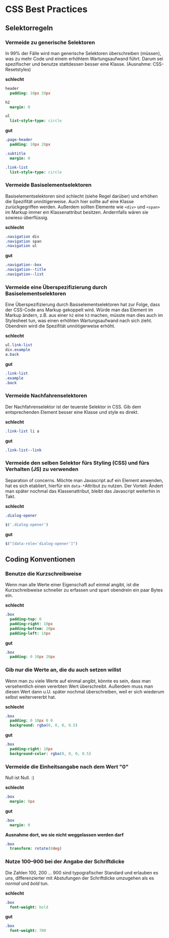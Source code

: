 # CSS Best Practices

## Selektorregeln

### Vermeide zu generische Selektoren

In 99% der Fälle wird man generische Selektoren überschreiben (müssen), was zu mehr Code und einem erhöhtem Wartungsaufwand führt. Darum sei spezifischer und benutze stattdessen besser eine Klasse. (Ausnahme: CSS-Resetstyles)

**schlecht**

``` sass
header
  padding: 10px 20px

h2
  margin: 0

ul
  list-style-type: circle
```

**gut**

``` sass
.page-header
  padding: 10px 20px

.subtitle
  margin: 0

.link-list
  list-style-type: circle
```

### Vermeide Basiselementselektoren

Basiselementselektoren sind schlecht (siehe Regel darüber) und erhöhen die Spezifität unnötigerweise. Auch hier sollte auf eine Klasse zurückgegriffen werden. Außerdem sollten Elemente wie `<div>` und `<span>` im Markup immer ein Klassenattribut besitzen. Andernfalls wären sie sowieso überflüssig.

**schlecht**

``` sass
.navigation div
.navigation span
.navigation ul
```

**gut**

``` sass
.navigation--box
.navigation--title
.navigation--list
```

### Vermeide eine Überspezifizierung durch Basiselementselektoren

Eine Überspezifizierung durch Basiselementselektoren hat zur Folge, dass der CSS-Code ans Markup gekoppelt wird. Würde man das Element im Markup ändern, z.B. aus einer `h2` eine `h3` machen, müsste man dies auch im Stylesheet tun, was einen erhöhten Wartungsaufwand nach sich zieht. Obendrein wird die Spezifität unnötigerweise erhöht.

**schlecht**

``` sass
ul.link-list
div.example
a.back
```

**gut**

``` sass
.link-list
.example
.back
```

### Vermeide Nachfahrenselektoren

Der Nachfahrenselektor ist der teuerste Selektor in CSS. Gib dem entsprechenden Element besser eine Klasse und style es direkt.

**schlecht**

``` sass
.link-list li a
```

**gut**

``` sass
.link-list--link
```

### Vermeide den selben Selektor fürs Styling (CSS) und fürs Verhalten (JS) zu verwenden

Separation of concerns. Möchte man Javascript auf ein Element anwenden, hat es sich etabliert, hierfür ein `data-*`Attribut zu nutzen. Der Vorteil: Ändert man später nochmal das Klassenattribut, bleibt das Javascript weiterhin in Takt.

**schlecht**

``` sass
.dialog-opener
```

``` js
$('.dialog-opener')
```

**gut**

``` js
$("[data-role='dialog-opener']")
```

## Coding Konventionen

### Benutze die Kurzschreibweise

Wenn man alle Werte einer Eigenschaft auf einmal angibt, ist die Kurzschreibweise schneller zu erfassen und spart obendrein ein paar Bytes ein.

**schlecht**

``` sass
.box
  padding-top: 0
  padding-right: 10px
  padding-bottom: 20px
  padding-left: 10px
```

**gut**

``` sass
.box
  padding: 0 10px 20px
```

### Gib nur die Werte an, die du auch setzen willst

Wenn man zu viele Werte auf einmal angibt, könnte es sein, dass man versehentlich einen vererbten Wert überschreibt. Außerdem muss man diesen Wert dann u.U. später nochmal überschreiben, weil er sich wiederum selbst weitervererbt hat.

**schlecht**

``` sass
.box
  padding: 0 10px 0 0
  background: rgba(0, 0, 0, 0.5)
```

**gut**

``` sass
.box
  padding-right: 10px
  background-color: rgba(0, 0, 0, 0.5)
```

### Vermeide die Einheitsangabe nach dem Wert "0"

Null ist Null. :)

**schlecht**

``` sass
.box
  margin: 0px
```

**gut**

``` sass
.box
  margin: 0
```

**Ausnahme dort, wo sie nicht weggelassen werden darf**

``` sass
.box
  transform: rotate(0deg)
```

### Nutze 100–900 bei der Angabe der Schriftdicke

Die Zahlen 100, 200 … 900 sind typografischer Standard und erlauben es uns, differenzierter mit Abstufungen der Schriftdicke umzugehen als es _normal_ und _bold_ tun.

**schlecht**

``` sass
.box
  font-weight: bold
```

**gut**

``` sass
.box
  font-weight: 700
```

